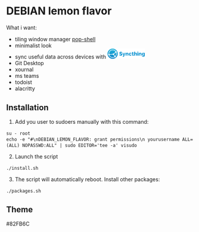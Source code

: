 # DEBIAN lemon flavor

What i want:

- tiling window manager [pop-shell](https://github.com/pop-os/shell)
- minimalist look
- sync useful data across devices with <img src="/repo-img/syncthing.svg" width="100px">
- Git Desktop
- xournal
- ms teams
- todoist
- alacritty

## Installation
1. Add you user to sudoers manually with this command:
```
su - root
echo -e "#\nDEBIAN_LEMON_FLAVOR: grant permissions\n yourusername ALL=(ALL) NOPASSWD:ALL" | sudo EDITOR='tee -a' visudo
```
2. Launch the script
```
./install.sh
```
3. The script will automatically reboot. Install other packages:
```
./packages.sh
```

## Theme
#82FB6C

